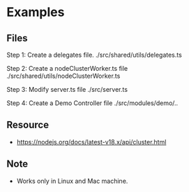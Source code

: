 # Examples

## Files

Step 1:
Create a delegates file.
./src/shared/utils/delegates.ts

Step 2:
Create a nodeClusterWorker.ts file
./src/shared/utils/nodeClusterWorker.ts

Step 3:
Modify server.ts file
./src/server.ts

Step 4:
Create a Demo Controller file
./src/modules/demo/..

## Resource

- https://nodejs.org/docs/latest-v18.x/api/cluster.html

## Note

- Works only in Linux and Mac machine.

